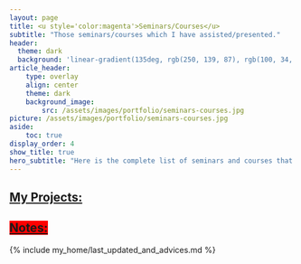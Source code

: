 ```yaml
---
layout: page
title: <u style='color:magenta'>Seminars/Courses</u> 
subtitle: "Those seminars/courses which I have assisted/presented."
header:
  theme: dark
  background: 'linear-gradient(135deg, rgb(250, 139, 87), rgb(100, 34, 139))'
article_header:
    type: overlay
    align: center
    theme: dark 
    background_image:
        src: /assets/images/portfolio/seminars-courses.jpg
picture: /assets/images/portfolio/seminars-courses.jpg
aside:
    toc: true
display_order: 4
show_title: true
hero_subtitle: "Here is the complete list of seminars and courses that I have assisted and presented. Most of them have been very valuable and neccesary to achieve my actual skill level."
---
```

<!--more-->



## <a class="button button--primary button--success button--pill button--lg"><u>My Projects:</u></a>




## <a class="button button--secondary button--rounded" style="background:red"><u>Notes:</u></a>
{% include my_home/last_updated_and_advices.md %}
